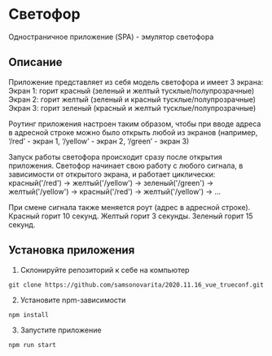 # Светофор

Одностраничное приложение (SPA) - эмулятор светофора

## Описание

Приложение представляет из себя модель светофора и имеет 3 экрана:
    Экран 1: горит красный (зеленый и желтый тусклые/полупрозрачные)
    Экран 2: горит желтый (зеленый и красный тусклые/полупрозрачные)
    Экран 3: горит зеленый (красный и желтый тусклые/полупрозрачные)

Роутинг приложения настроен таким образом, чтобы при вводе адреса в адресной строке можно было открыть любой из экранов (например,
‘/red’ - экран 1,
‘/yellow’ - экран 2,
‘/green’ - экран 3)

Запуск работы светофора происходит сразу после открытия приложения.
Светофор начинает свою работу с любого сигнала, в зависимости от открытого экрана, и работает циклически: красный('/red') -> желтый('/yellow') -> зеленый('/green') -> желтый('/yellow') -> красный('/red') -> желтый('/yellow') -> ...

При смене сигнала также меняется роут (адрес в адресной строке).
    Красный горит 10 секунд.
    Желтый горит 3 секунды.
    Зеленый горит 15 секунд.

## Установка приложения

1. Склонируйте репозиторий к себе на компьютер
```
git clone https://github.com/samsonovarita/2020.11.16_vue_trueconf.git
```

2. Установите npm-зависимости
```
npm install
```

3. Запустите приложение
```
npm run start
```